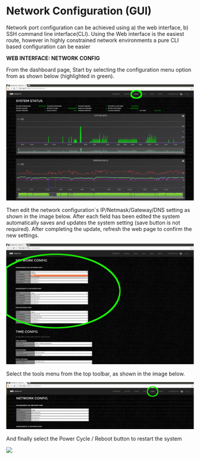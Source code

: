 # Network Configuration (GUI)

Network port configuration can be achieved using a) the web interface, b) SSH command line interface(CLI). Using the Web interface is the easiest route, however in highly constrained network environments a pure CLI based configuration can be easier

**WEB INTERFACE: NETWORK CONFIG**

From the dashboard page, Start by selecting the configuration menu option from as shown below (highlighted in green).

![](<../.gitbook/assets/image (2) (1) (1) (1) (1).png>)

Then edit the network configuration\`s IP/Netmask/Gateway/DNS setting as shown in the image below. After each field has been edited the system automatically saves and updates the system setting (save button is not required). After completing the update, refresh the web page to confirm the new settings.

![](<../.gitbook/assets/image (3) (1) (1) (1).png>)

Select the tools menu from the top toolbar, as shown in the image below.

![](<../.gitbook/assets/image (4) (1) (1) (1).png>)

And finally select the Power Cycle / Reboot button to restart the system

![](<../.gitbook/assets/image (6) (1) (2).png>)

